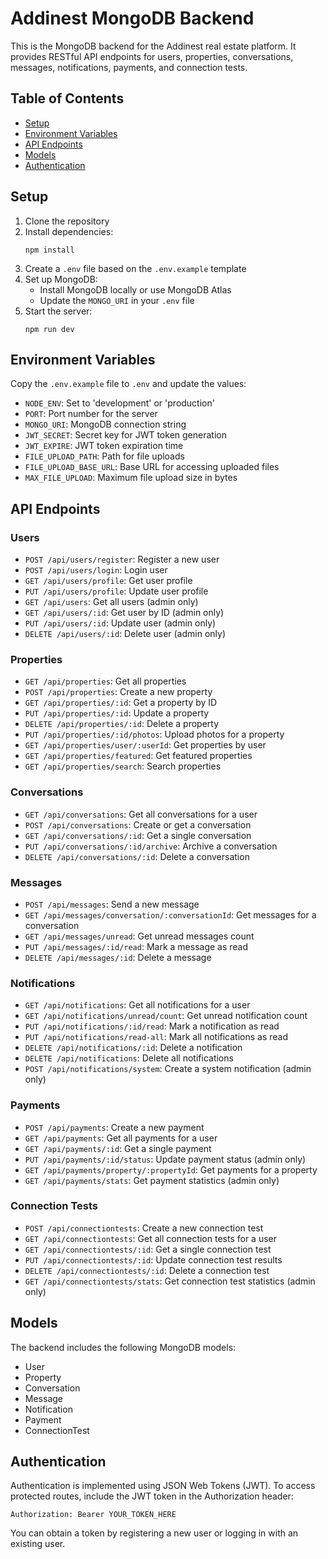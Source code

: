 # Addinest MongoDB Backend

This is the MongoDB backend for the Addinest real estate platform. It provides RESTful API endpoints for users, properties, conversations, messages, notifications, payments, and connection tests.

## Table of Contents

- [Setup](#setup)
- [Environment Variables](#environment-variables)
- [API Endpoints](#api-endpoints)
- [Models](#models)
- [Authentication](#authentication)

## Setup

1. Clone the repository
2. Install dependencies:
   ```
   npm install
   ```
3. Create a `.env` file based on the `.env.example` template
4. Set up MongoDB:
   - Install MongoDB locally or use MongoDB Atlas
   - Update the `MONGO_URI` in your `.env` file
5. Start the server:
   ```
   npm run dev
   ```

## Environment Variables

Copy the `.env.example` file to `.env` and update the values:

- `NODE_ENV`: Set to 'development' or 'production'
- `PORT`: Port number for the server
- `MONGO_URI`: MongoDB connection string
- `JWT_SECRET`: Secret key for JWT token generation
- `JWT_EXPIRE`: JWT token expiration time
- `FILE_UPLOAD_PATH`: Path for file uploads
- `FILE_UPLOAD_BASE_URL`: Base URL for accessing uploaded files
- `MAX_FILE_UPLOAD`: Maximum file upload size in bytes

## API Endpoints

### Users
- `POST /api/users/register`: Register a new user
- `POST /api/users/login`: Login user
- `GET /api/users/profile`: Get user profile
- `PUT /api/users/profile`: Update user profile
- `GET /api/users`: Get all users (admin only)
- `GET /api/users/:id`: Get user by ID (admin only)
- `PUT /api/users/:id`: Update user (admin only)
- `DELETE /api/users/:id`: Delete user (admin only)

### Properties
- `GET /api/properties`: Get all properties
- `POST /api/properties`: Create a new property
- `GET /api/properties/:id`: Get a property by ID
- `PUT /api/properties/:id`: Update a property
- `DELETE /api/properties/:id`: Delete a property
- `PUT /api/properties/:id/photos`: Upload photos for a property
- `GET /api/properties/user/:userId`: Get properties by user
- `GET /api/properties/featured`: Get featured properties
- `GET /api/properties/search`: Search properties

### Conversations
- `GET /api/conversations`: Get all conversations for a user
- `POST /api/conversations`: Create or get a conversation
- `GET /api/conversations/:id`: Get a single conversation
- `PUT /api/conversations/:id/archive`: Archive a conversation
- `DELETE /api/conversations/:id`: Delete a conversation

### Messages
- `POST /api/messages`: Send a new message
- `GET /api/messages/conversation/:conversationId`: Get messages for a conversation
- `GET /api/messages/unread`: Get unread messages count
- `PUT /api/messages/:id/read`: Mark a message as read
- `DELETE /api/messages/:id`: Delete a message

### Notifications
- `GET /api/notifications`: Get all notifications for a user
- `GET /api/notifications/unread/count`: Get unread notification count
- `PUT /api/notifications/:id/read`: Mark a notification as read
- `PUT /api/notifications/read-all`: Mark all notifications as read
- `DELETE /api/notifications/:id`: Delete a notification
- `DELETE /api/notifications`: Delete all notifications
- `POST /api/notifications/system`: Create a system notification (admin only)

### Payments
- `POST /api/payments`: Create a new payment
- `GET /api/payments`: Get all payments for a user
- `GET /api/payments/:id`: Get a single payment
- `PUT /api/payments/:id/status`: Update payment status (admin only)
- `GET /api/payments/property/:propertyId`: Get payments for a property
- `GET /api/payments/stats`: Get payment statistics (admin only)

### Connection Tests
- `POST /api/connectiontests`: Create a new connection test
- `GET /api/connectiontests`: Get all connection tests for a user
- `GET /api/connectiontests/:id`: Get a single connection test
- `PUT /api/connectiontests/:id`: Update connection test results
- `DELETE /api/connectiontests/:id`: Delete a connection test
- `GET /api/connectiontests/stats`: Get connection test statistics (admin only)

## Models

The backend includes the following MongoDB models:

- User
- Property
- Conversation
- Message
- Notification
- Payment
- ConnectionTest

## Authentication

Authentication is implemented using JSON Web Tokens (JWT). To access protected routes, include the JWT token in the Authorization header:

```
Authorization: Bearer YOUR_TOKEN_HERE
```

You can obtain a token by registering a new user or logging in with an existing user.
